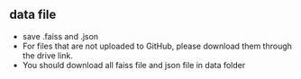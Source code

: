 ## data file
- save .faiss and .json
- For files that are not uploaded to GitHub, please download them through the drive link.
- You should download all faiss file and json file in data folder
